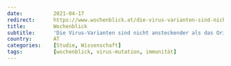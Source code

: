 ```yaml
---
date:          2021-04-17
redirect:      https://www.wochenblick.at/die-virus-varianten-sind-nicht-ansteckender-als-das-original/
title:         Wochenblick
subtitle:      'Die Virus-Varianten sind nicht ansteckender als das Original'
country:       AT
categories:    [Studie, Wissenschaft]
tags:          [wochenblick, virus-mutation, immunität]
---
```


